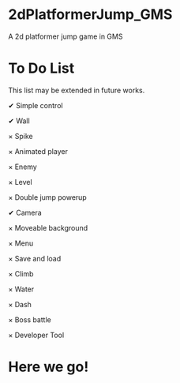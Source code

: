 # 2dPlatformerJump_GMS
A 2d platformer jump game in GMS

# To Do List

This list may be extended in future works.

✔ Simple control

✔ Wall

× Spike

× Animated player

× Enemy

× Level

× Double jump powerup

✔ Camera

× Moveable background 

× Menu

× Save and load

× Climb

× Water

× Dash

× Boss battle

× Developer Tool

# Here we go!
